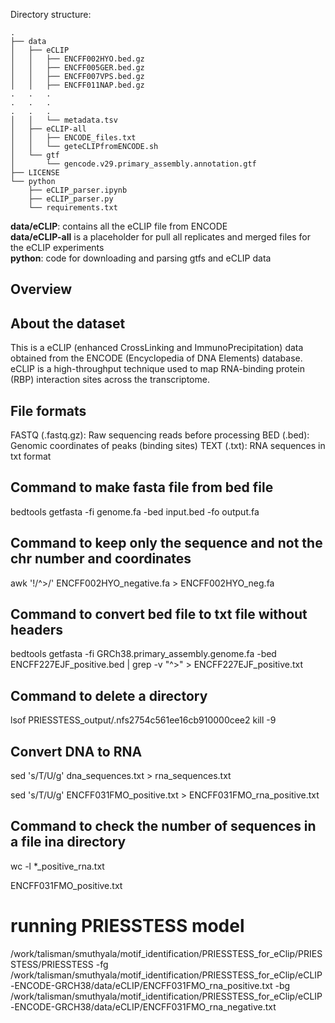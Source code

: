 Directory structure:

```
.
├── data
│   ├── eCLIP
│   │   ├── ENCFF002HYO.bed.gz
│   │   ├── ENCFF005GER.bed.gz
│   │   ├── ENCFF007VPS.bed.gz
│   │   ├── ENCFF011NAP.bed.gz
.   .   .
.   .   .
.   .   .
│   │   └── metadata.tsv
│   ├── eCLIP-all
│   │   ├── ENCODE_files.txt
│   │   └── geteCLIPfromENCODE.sh
│   └── gtf
│       └── gencode.v29.primary_assembly.annotation.gtf
├── LICENSE
└── python
    ├── eCLIP_parser.ipynb
    ├── eCLIP_parser.py
    └── requirements.txt
```

__data/eCLIP__: contains all the eCLIP file from ENCODE  
__data/eCLIP-all__ is a placeholder for pull all replicates and merged files for the eCLIP experiments  
__python__: code for downloading and parsing gtfs and eCLIP data  

## Overview

## About the dataset
This is a eCLIP (enhanced CrossLinking and ImmunoPrecipitation) data obtained from the ENCODE (Encyclopedia of DNA Elements) database. eCLIP is a high-throughput technique used to map RNA-binding protein (RBP) interaction sites across the transcriptome.

## File formats 
FASTQ (.fastq.gz): Raw sequencing reads before processing
BED (.bed): Genomic coordinates of peaks (binding sites)
TEXT (.txt): RNA sequences in txt format

## Command to make fasta file from bed file 

bedtools getfasta -fi genome.fa -bed input.bed -fo output.fa


## Command to keep only the sequence and not the chr number and coordinates

awk '!/^>/' ENCFF002HYO_negative.fa > ENCFF002HYO_neg.fa

## Command to convert bed file to txt file without headers

bedtools getfasta -fi GRCh38.primary_assembly.genome.fa -bed ENCFF227EJF_positive.bed | grep -v "^>" > ENCFF227EJF_positive.txt

## Command to delete a directory

lsof PRIESSTESS_output/.nfs2754c561ee16cb910000cee2
kill -9 <PID>


## Convert DNA to RNA 

sed 's/T/U/g' dna_sequences.txt > rna_sequences.txt

sed 's/T/U/g' ENCFF031FMO_positive.txt > ENCFF031FMO_rna_positive.txt

## Command to check the number of sequences in a file ina directory 
wc -l *_positive_rna.txt

ENCFF031FMO_positive.txt

# running PRIESSTESS model 
/work/talisman/smuthyala/motif_identification/PRIESSTESS_for_eClip/PRIESSTESS/PRIESSTESS -fg /work/talisman/smuthyala/motif_identification/PRIESSTESS_for_eClip/eCLIP-ENCODE-GRCH38/data/eCLIP/ENCFF031FMO_rna_positive.txt -bg /work/talisman/smuthyala/motif_identification/PRIESSTESS_for_eClip/eCLIP-ENCODE-GRCH38/data/eCLIP/ENCFF031FMO_rna_negative.txt
